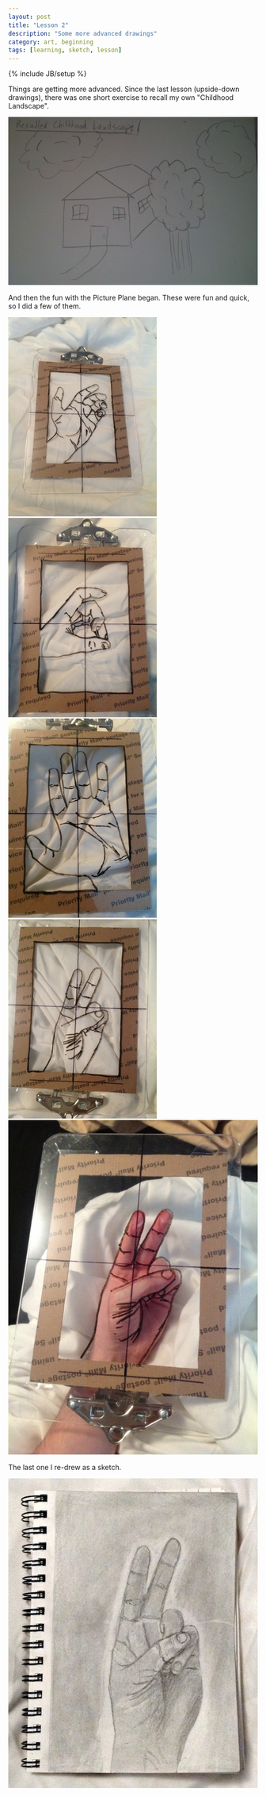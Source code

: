 ```yaml
---
layout: post
title: "Lesson 2"
description: "Some more advanced drawings"
category: art, beginning
tags: [learning, sketch, lesson]
---
```

{% include JB/setup %}
<p>Things are getting more advanced. Since the last lesson (upside-down drawings), there was one short exercise to recall my own "Childhood Landscape".</p><img src="/assets/images/recalled_childhood_landscape_sm.jpg" alt="Recalled Childhood Landscape" class="img-right"/>
<p>And then the fun with the Picture Plane began. These were fun and quick, so I did a few of them.</p>
<img src="/assets/images/hand1_sm.jpg" alt="hand on picture plane" class="img-left"/>
<img src="/assets/images/hand2_sm.jpg" alt="hand on picture plane" class="img-left"/>
<img src="/assets/images/hand3_sm.jpg" alt="hand on picture plane" class="img-left"/>
<img src="/assets/images/hand4_sm.jpg" alt="hand on picture plane" class="img-left"/>
<img src="/assets/images/hand4_1_sm.jpg" alt="hand on picture plane" class="img-left"/>
<p>The last one I re-drew as a sketch.</p>
<img src="/assets/images/hand4_final_sm.jpg" alt="hand on picture plane" class="img-left"/>

